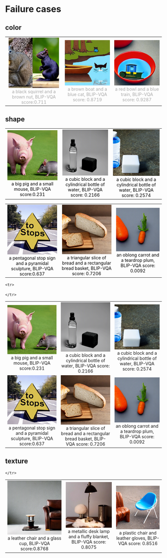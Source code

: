 
# Failure cases

## color

<table rules="none" align="center">
	<tr>
		<td>
			<center>
				<img src="./images/color_failure/a black squirrel and a brown nut_0.711.png" width="95%" />
				<br/>
				<font color="AAAAAA">a black squirrel and a brown nut, BLIP-VQA score:0.711</font>
			</center>
		</td>
		<td>
			<center>
				<img src="./images/color_failure/a brown boat and a blue cat_0.8719.png" width="100%" />
				<br/>
				<font color="AAAAAA">a brown boat and a blue cat, BLIP-VQA score: 0.8719</font>
			</center>
		</td>
		<td>
			<center>
				<img src="./images/color_failure/a red bowl and a blue train_0.9287.png" width="100%" />
				<br/>
				<font color="AAAAAA">a red bowl and a blue train, BLIP-VQA score: 0.9287</font>
			</center>
		</td>
	</tr>
</table>



## shape

<table rules="none" align="center">
	<tr>
		<td>
			<center>
				<img src="./images/shape_failure/a big pig and a small mouse_0.231.png" width="100%" />
				<br/>
				<font color="000000">a big pig and a small mouse, BLIP-VQA score:0.231</font>
			</center>
		</td>
		<td>
			<center>
				<img src="./images/shape_failure/a cubic block and a cylindrical bottle of water_0.2166.png" width="98%" />
				<br/>
				<font color="000000">a cubic block and a cylindrical bottle of water, BLIP-VQA score: 0.2166</font>
			</center>
		</td>
		<td>
			<center>
				<img src="./images/shape_failure/a cubic block and a cylindrical bottle of water_0.2574.png" width="100%" />
				<br/>
				<font color="000000">a cubic block and a cylindrical bottle of water, BLIP-VQA score: 0.2574</font>
			</center>
		</td>
	</tr>
</table>

<table rules="none" align="center">
	<tr>
		<td>
			<center>
				<img src="./images/shape_failure/a pentagonal stop sign and a pyramidal sculpture_0.637.png" width="100%" />
				<br/>
				<font color="000000">a pentagonal stop sign and a pyramidal sculpture, BLIP-VQA score:0.637</font>
			</center>
		</td>
		<td>
			<center>
				<img src="./images/shape_failure/a triangular slice of bread and a rectangular bread basket_0.7206.png" width="98%" />
				<br/>
				<font color="000000">a triangular slice of bread and a rectangular bread basket, BLIP-VQA score: 0.7206</font>
			</center>
		</td>
		<td>
			<center>
				<img src="./images/shape_failure/an oblong carrot and a teardrop plum_0.0092.png" width="100%" />
				<br/>
				<font color="000000">an oblong carrot and a teardrop plum, BLIP-VQA score: 0.0092</font>
			</center>
		</td>
	</tr>
</table>

<table>
    <tr>
        <td ><center><img src="./images/shape_failure/a big pig and a small mouse_0.231.png" >a big pig and a small mouse, BLIP-VQA score:0.231 </center></td>
        <td ><center><img src="./images/shape_failure/a cubic block and a cylindrical bottle of water_0.2166.png"  >a cubic block and a cylindrical bottle of water, BLIP-VQA score: 0.2166</center></td>
        <td><center><img src="./images/shape_failure/a cubic block and a cylindrical bottle of water_0.2574.png" >a cubic block and a cylindrical bottle of water, BLIP-VQA score: 0.2574</center></td>
    </tr>
        <td ><center><img src="./images/shape_failure/a pentagonal stop sign and a pyramidal sculpture_0.637.png" >a pentagonal stop sign and a pyramidal sculpture, BLIP-VQA score:0.637 </center></td>
        <td ><center><img src="./images/shape_failure/a triangular slice of bread and a rectangular bread basket_0.7206.png"  >a triangular slice of bread and a rectangular bread basket, BLIP-VQA score: 0.7206</center></td>
        <td><center><img src="./images/shape_failure/an oblong carrot and a teardrop plum_0.0092.png" >an oblong carrot and a teardrop plum, BLIP-VQA score: 0.0092</center></td>

    <tr>

    </tr>

</table>

## texture

<table>
    <tr>
        <td ><center><img src="./images/texture_failure/a leather chair and a glass cup_0.8768.png" >a leather chair and a glass cup, BLIP-VQA score:0.8768 </center></td>
        <td ><center><img src="./images/texture_failure/a metallic desk lamp and a fluffy blanket_0.8075.png"  >a metallic desk lamp and a fluffy blanket, BLIP-VQA score: 0.8075</center></td>
        <td><center><img src="./images/texture_failure/a plastic chair and leather gloves_0.8516.png" >a plastic chair and leather gloves, BLIP-VQA score: 0.8516</center></td>

    </tr>
</table>
